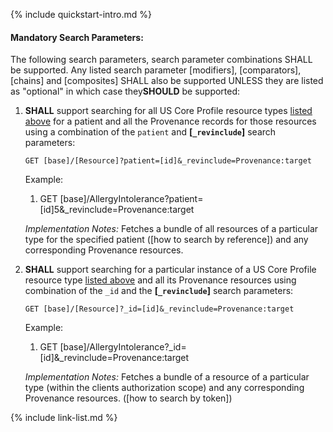 {% include quickstart-intro.md %}

#### Mandatory Search Parameters:

The following search parameters, search parameter combinations SHALL be supported.  Any listed search parameter [modifiers], [comparators], [chains] and [composites] SHALL also be supported UNLESS they are listed as "optional" in which case they**SHOULD** be supported:

1. **SHALL** support searching for all US Core Profile resource types  [listed above](#prov-white-list) for a patient and all the Provenance records for those resources using a combination of the `patient` and **[`_revinclude`]** search parameters:

    `GET [base]/[Resource]?patient=[id]&_revinclude=Provenance:target`

    Example:

      1. GET [base]/AllergyIntolerance?patient=[id]5&_revinclude=Provenance:target

    *Implementation Notes:* Fetches a bundle of all resources of a particular type for the specified patient ([how to search by reference]) and any corresponding Provenance resources.

1. **SHALL** support searching for a particular instance of a US Core Profile resource type [listed above](#prov-white-list) and all its Provenance resources using combination of the `_id` and the **[`_revinclude`]** search parameters:

    `GET [base]/[Resource]?_id=[id]&_revinclude=Provenance:target`

    Example:

      1. GET [base]/AllergyIntolerance?_id=[id]&_revinclude=Provenance:target

      *Implementation Notes:* Fetches a bundle of a resource of a particular type (within the clients authorization scope) and any corresponding Provenance resources. ([how to search by token])

{% include link-list.md %}
